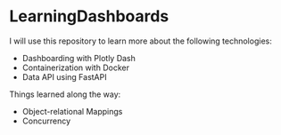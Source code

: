 # LearningDashboards

I will use this repository to learn more about the following technologies:
  - Dashboarding with Plotly Dash
  - Containerization with Docker
  - Data API using FastAPI

Things learned along the way:
  - Object-relational Mappings
  - Concurrency
